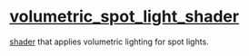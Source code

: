 # [volumetric_spot_light_shader](volumetric_spot_light_shader.hpp)

[shader](../../../shader.md) that applies volumetric lighting for spot lights.

